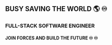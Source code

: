## BUSY SAVING THE WORLD 🌎 ♾️ 
### FULL-STACK SOFTWARE ENGINEER
#### JOIN FORCES AND BUILD THE FUTURE ♾️ ♾️ 
